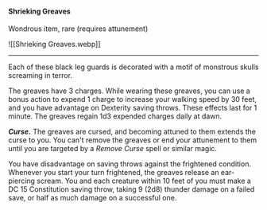 #### Shrieking Greaves

Wondrous item, rare (requires attunement)

![[Shrieking Greaves.webp]]

---

Each of these black leg guards is decorated with a motif of monstrous skulls screaming in terror.

The greaves have 3 charges. While wearing these greaves, you can use a bonus action to expend 1 charge to increase your walking speed by 30 feet, and you have advantage on Dexterity saving throws. These effects last for 1 minute. The greaves regain 1d3 expended charges daily at dawn.

***Curse.*** The greaves are cursed, and becoming attuned to them extends the curse to you. You can't remove the greaves or end your attunement to them until you are targeted by a *Remove Curse* spell or similar magic.

You have disadvantage on saving throws against the frightened condition. Whenever you start your turn frightened, the greaves release an ear-piercing scream. You and each creature within 10 feet of you must make a DC 15 Constitution saving throw, taking 9 (2d8) thunder damage on a failed save, or half as much damage on a successful one.